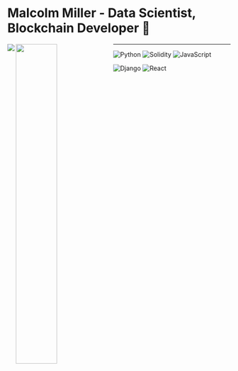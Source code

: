 # Malcolm Miller - Data Scientist, Blockchain Developer 👋

<img align="left" src="https://github-readme-stats.vercel.app/api?username=malrepos&show_icons=true&theme=radical" />

<img align="left" width="43%" src="https://github-readme-stats.vercel.app/api/top-langs/?username=malrepos&layout=compact" />


-----

![Python](https://img.shields.io/badge/python-3670A0?style=for-the-badge&logo=python&logoColor=ffdd54)
![Solidity](https://img.shields.io/badge/Solidity-%23363636.svg?style=for-the-badge&logo=solidity&logoColor=white)
![JavaScript](https://img.shields.io/badge/javascript-%23323330.svg?style=for-the-badge&logo=javascript&logoColor=%23F7DF1E)

![Django](https://img.shields.io/badge/django-%23092E20.svg?style=for-the-badge&logo=django&logoColor=white)
![React](https://img.shields.io/badge/react-%2320232a.svg?style=for-the-badge&logo=react&logoColor=%2361DAFB)




